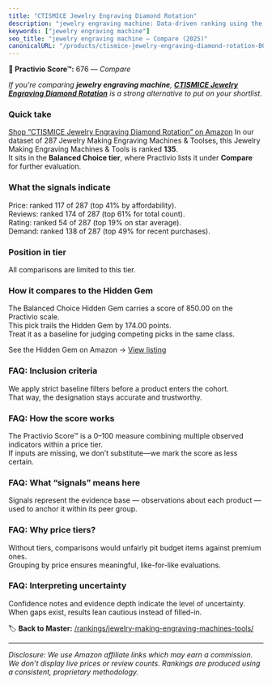 ```yaml
---
title: "CTISMICE Jewelry Engraving Diamond Rotation"
description: "jewelry engraving machine: Data-driven ranking using the Practivio Score™. Positioned by quality, value, demand, findability, momentum."
keywords: ["jewelry engraving machine"]
seo_title: "jewelry engraving machine — Compare (2025)"
canonicalURL: "/products/ctismice-jewelry-engraving-diamond-rotation-B0D2HW84V4/"
---
```


**🛒 Practivio Score™:** 676 — _Compare_


*If you're comparing **jewelry engraving machine**, **[CTISMICE Jewelry Engraving Diamond Rotation](https://www.amazon.com/dp/B0D2HW84V4?tag=practivio-20)** is a strong alternative to put on your shortlist.*
### Quick take
[Shop “CTISMICE Jewelry Engraving Diamond Rotation” on Amazon](https://www.amazon.com/dp/B0D2HW84V4?tag=practivio-20)
In our dataset of 287 Jewelry Making Engraving Machines & Toolses, this Jewelry Making Engraving Machines & Tools is ranked **135**.  
It sits in the **Balanced Choice tier**, where Practivio lists it under **Compare** for further evaluation.

### What the signals indicate
Price: ranked 117 of 287 (top 41% by affordability).  
Reviews: ranked 174 of 287 (top 61% for total count).  
Rating: ranked 54 of 287 (top 19% on star average).  
Demand: ranked 138 of 287 (top 49% for recent purchases).

### Position in tier
All comparisons are limited to this tier.

### How it compares to the Hidden Gem
The Balanced Choice Hidden Gem carries a score of 850.00 on the Practivio scale.  
This pick trails the Hidden Gem by 174.00 points.  
Treat it as a baseline for judging competing picks in the same class.  

See the Hidden Gem on Amazon → [View listing](https://www.amazon.com/dp/B01M1SJNVU?tag=practivio-20)

### FAQ: Inclusion criteria
We apply strict baseline filters before a product enters the cohort.  
That way, the designation stays accurate and trustworthy.

### FAQ: How the score works
The Practivio Score™ is a 0–100 measure combining multiple observed indicators within a price tier.  
If inputs are missing, we don’t substitute—we mark the score as less certain.

### FAQ: What “signals” means here
Signals represent the evidence base — observations about each product — used to anchor it within its peer group.

### FAQ: Why price tiers?
Without tiers, comparisons would unfairly pit budget items against premium ones.  
Grouping by price ensures meaningful, like-for-like evaluations.

### FAQ: Interpreting uncertainty
Confidence notes and evidence depth indicate the level of uncertainty.  
When gaps exist, results lean cautious instead of filled-in.

<!-- Missing template for Compare/CompareWithinPriceClass -->


🏷️ **Back to Master:** [/rankings/jewelry-making-engraving-machines-tools/](/rankings/jewelry-making-engraving-machines-tools/)

---
_Disclosure: We use Amazon affiliate links which may earn a commission. We don’t display live prices or review counts. Rankings are produced using a consistent, proprietary methodology._
